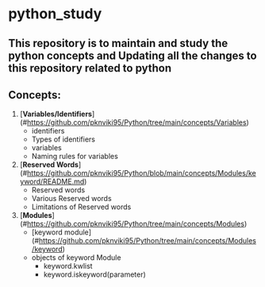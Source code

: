 # python_study
## This repository is to maintain and study the python concepts and Updating all the changes to this repository related to python

Concepts:
---------

1. [**Variables/Identifiers**] (#https://github.com/pknviki95/Python/tree/main/concepts/Variables)
    - identifiers
    - Types of identifiers
    - variables
    - Naming rules for variables
2. [**Reserved Words**] (#https://github.com/pknviki95/Python/blob/main/concepts/Modules/keyword/README.md)
    - Reserved words
    - Various Reserved words
    - Limitations of Reserved words
3. [**Modules**] (#https://github.com/pknviki95/Python/tree/main/concepts/Modules)
    - [keyword module] (#https://github.com/pknviki95/Python/tree/main/concepts/Modules/keyword)
    - objects of keyword Module
        - keyword.kwlist
        - keyword.iskeyword(parameter)

